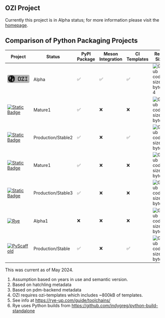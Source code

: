 ## OZI Project

Currently this project is in Alpha status; for more information please visit the [homepage](https://oziproject.dev/).

## Comparison of Python Packaging Projects

| Project                                                                                                                                           | Status             | PyPI Package | Meson Integration | CI Templates | Repo Size                                                                                                       | Python Implementation                                                                     | Python Versions                                                                                                     |
|---------------------------------------------------------------------------------------------------------------------------------------------------|--------------------|--------------|-------------------|--------------|-----------------------------------------------------------------------------------------------------------------|-------------------------------------------------------------------------------------------|---------------------------------------------------------------------------------------------------------------------|
| [![OZI Badge](https://raw.githubusercontent.com/OZI-Project/brand/main/images/ozi-badge.svg)](https://oziproject.dev/)                            | Alpha              | ✅            | ✅                 | ✅            | ![GitHub code size in bytes](https://img.shields.io/github/languages/code-size/OZI-Project/OZI?label=%20)4      | ![PyPI - Implementation](https://img.shields.io/pypi/implementation/OZI?label=%20)        | ![PyPI - Python Version](https://img.shields.io/pypi/pyversions/OZI?label=%20)                                      |
| [![Static Badge](https://img.shields.io/badge/-Flit-grey?logo=pypi)](https://pypi.org/project/flit/)                                              | Mature1            | ✅            | ❌                 | ❌            | ![GitHub code size in bytes](https://img.shields.io/github/languages/code-size/pypa/flit?label=%20)             | ![PyPI - Implementation](https://img.shields.io/pypi/implementation/flit?label=%20)       | ![PyPI - Python Version](https://img.shields.io/pypi/pyversions/flit?label=%20)                                     |
| [![Static Badge](https://img.shields.io/badge/-Hatch-grey?logo=pypi)](https://pypi.org/project/hatch/)                                            | Production/Stable2 | ✅            | ❌                 | ✅            | ![GitHub code size in bytes](https://img.shields.io/github/languages/code-size/pypa/hatch?label=%20)            | ![PyPI - Implementation](https://img.shields.io/pypi/implementation/hatch?label=%20)      | ![PyPI - Python Version](https://img.shields.io/pypi/pyversions/Hatch?label=%20)                                    |
| [![Static Badge](https://img.shields.io/badge/-Poetry-grey?logo=poetry)](https://pypi.org/project/poetry/)                                        | Mature1            | ✅            | ❌                 | ❌            | ![GitHub code size in bytes](https://img.shields.io/github/languages/code-size/python-poetry/poetry?label=%20)  | ![PyPI - Implementation](https://img.shields.io/pypi/implementation/poetry?label=%20)     | ![PyPI - Python Version](https://img.shields.io/pypi/pyversions/poetry?label=%20)                                   |
| [![Static Badge](https://img.shields.io/badge/-PDM-grey?logo=pdm)](https://pypi.org/project/pdm/)                                                 | Production/Stable3 | ✅            | ❌                 | ❌            | ![GitHub code size in bytes](https://img.shields.io/github/languages/code-size/pdm-project/pdm?label=%20)       | ![PyPI - Implementation](https://img.shields.io/pypi/implementation/pdm?label=%20)        | ![PyPI - Python Version](https://img.shields.io/pypi/pyversions/PDM?label=%20)                                      |
| [![Rye](https://img.shields.io/endpoint?url=https://raw.githubusercontent.com/mitsuhiko/rye/main/artwork/badge.json)](https://rye-up.com)         | Alpha1             | ❌            | ❌                 | ❌            | ![GitHub code size in bytes](https://img.shields.io/github/languages/code-size/astral-sh/rye?label=%20)         | ![Static Badge](https://img.shields.io/badge/cpython%20%7C%20pypy---?color=blue)5         | ![Static Badge](https://img.shields.io/badge/3.8%20%7C%203.9%20%7C%203.10%20%7C%203.11%20%7C%203.12---?color=blue)6 |
| [![PyScaffold](https://img.shields.io/badge/-PyScaffold?style=social&logo=pyscaffold&logoColor=005CA0&label=PyScaffold)](https://pyscaffold.org/) | Production/Stable  | ✅            | ❌                 | ✅            | ![GitHub code size in bytes](https://img.shields.io/github/languages/code-size/pyscaffold/pyscaffold?label=%20) | ![PyPI - Implementation](https://img.shields.io/pypi/implementation/PyScaffold?label=%20) | ![PyPI - Python Version](https://img.shields.io/pypi/pyversions/pyscaffold?label=%20)                               |

This was current as of May 2024.
1. Assumption based on years in use and semantic version.
2. Based on hatchling metadata
3. Based on pdm-backend metadata
4. OZI requires ozi-templates which includes ~800kB of templates.
5. See info at https://rye-up.com/guide/toolchains/
6. Rye uses Python builds from https://github.com/indygreg/python-build-standalone
